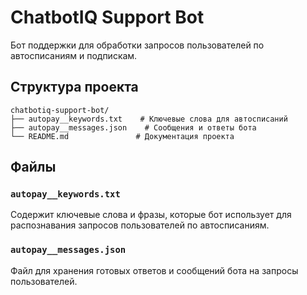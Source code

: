 # ChatbotIQ Support Bot

Бот поддержки для обработки запросов пользователей по автосписаниям и подпискам.

## Структура проекта

```
chatbotiq-support-bot/
├── autopay__keywords.txt    # Ключевые слова для автосписаний
├── autopay__messages.json    # Сообщения и ответы бота
└── README.md               # Документация проекта
```

## Файлы

### `autopay__keywords.txt`
Содержит ключевые слова и фразы, которые бот использует для распознавания запросов пользователей по автосписаниям.

### `autopay__messages.json`
Файл для хранения готовых ответов и сообщений бота на запросы пользователей.
